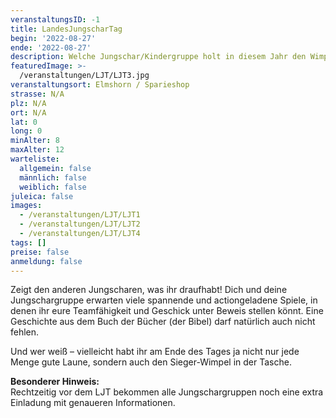 ```yaml
---
veranstaltungsID: -1
title: LandesJungscharTag
begin: '2022-08-27'
ende: '2022-08-27'
description: Welche Jungschar/Kindergruppe holt in diesem Jahr den Wimpel nach Hause? Wettkampf-Spiele, Bühnenprogramm mit Liedern, einer Geschichte aus der Bibel und vielem mehr! Spaß und Spannung garantiert.
featuredImage: >-
  /veranstaltungen/LJT/LJT3.jpg
veranstaltungsort: Elmshorn / Sparieshop
strasse: N/A
plz: N/A
ort: N/A
lat: 0
long: 0
minAlter: 8
maxAlter: 12
warteliste:
  allgemein: false
  männlich: false
  weiblich: false
juleica: false
images:
  - /veranstaltungen/LJT/LJT1
  - /veranstaltungen/LJT/LJT2
  - /veranstaltungen/LJT/LJT4
tags: []
preise: false
anmeldung: false
---
```


Zeigt den anderen Jungscharen, was ihr draufhabt! Dich und deine Jungschargruppe erwarten viele spannende und actiongeladene Spiele, in denen ihr eure Teamfähigkeit und Geschick unter Beweis stellen könnt. Eine Geschichte aus dem Buch der Bücher (der Bibel) darf natürlich auch nicht fehlen. 

Und wer weiß – vielleicht habt ihr am Ende des Tages ja nicht nur jede Menge gute Laune, sondern auch den Sieger-Wimpel in der Tasche. 

**Besonderer Hinweis:**  
Rechtzeitig vor dem LJT bekommen alle Jungschargruppen noch eine extra Einladung mit genaueren
Informationen.
